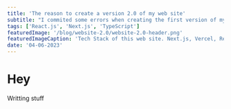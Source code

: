 ```yaml
---
title: 'The reason to create a version 2.0 of my web site'
subtitle: "I commited some errors when creating the first version of my web site, here I'll share what I've learned"
tags: ['React.js', 'Next.js', 'TypeScript']
featuredImage: '/blog/website-2.0/website-2.0-header.png'
featuredImageCaption: 'Tech Stack of this web site. Next.js, Vercel, React.js, TypeScript and TailwindCSS'
date: '04-06-2023'
---
```


# Hey

Writting stuff
